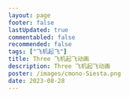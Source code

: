 ```yaml
---
layout: page
footer: false
lastUpdated: true
commentabled: false
recommended: false
tags: ["飞机起飞"]
title: Three 飞机起飞动画
description: Three 飞机起飞动画
poster: /images/cmono-Siesta.png
date: 2023-08-28
---
```

<!-- <script lang="ts" setup>
import Airport from "@/components/Airport.vue"
</script>
<ClientOnly>
  <Airport />
</ClientOnly> -->
